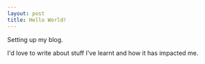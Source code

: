 ```yaml
---
layout: post
title: Hello World!
---
```


Setting up my blog.

I'd love to write about stuff I've learnt and how it has impacted me.
